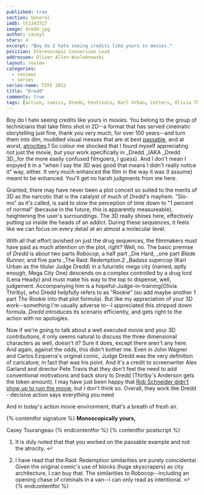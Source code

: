 ```yaml
---
published: true
section: General
imdb: tt1343727
image: dredd.jpg
author: caseyt
stars: 4
excerpt: "Boy do I hate seeing credits like yours in movies."
position: Stereoscopic Conversion Lead
addressee: Oliver Allen-Wielebnowski
layout: review
categories:
  - reviews
  - series
series-name: TIFF 2012
title: "Dredd"
comments: true
tags: [action, comics, Dredd, Festivals, Karl Urban, Letters, Olivia Thirlby]
---
```

Boy do I hate seeing credits like yours in movies. You belong to the group of technicians that take films shot in 2D--a format that has served cinematic storytelling just fine, thank you very much, for over 100 years--and turn them into dim, muddled visual messes that are at best [passable][1], and at worst, [atrocities][2].1 So colour me shocked that I found myself appreciating not just the movie, but your  work specifically in _Dredd _(AKA _Dredd 3D,_for the more easily confused filmgoers, I guess). And I don't mean I enjoyed it in a "when I say the 3D was good that means I didn't really notice it" way, either. It very much enhanced the film in the way it was (I assume) meant to be enhanced. You'll get no harsh judgments from me here.

   [1]: http://www.imdb.com/title/tt0926084/
   [2]: http://www.imdb.com/title/tt0938283/

Granted, there may have never been a plot conceit so suited to the merits of 3D as the narcotic that is the catalyst of much of _Dredd_'s mayhem. "Slo-mo" as it's called, is said to slow the perception of time down to "1 percent of normal" (because in the future, this is apparently measureable), heightening the user's surroundings. The 3D really shines here, effectively putting us inside the heads of an addict. During these sequences, it feels like we can focus on every detail at an almost a molecular level.

With all that effort lavished on just the drug sequences, the filmmakers must have paid as much attention on the plot, right? Well, no. The basic premise of  _Dredd_ is about two parts _Robocop_, a half part _Die Hard, _one part _Blade Runner,_ and five  parts _The Raid: Redemption._2_ _Badass supercop (Karl Urban as the titular Judge Dredd) in a futuristic mega city (named, aptly enough, Mega City One) descends on a complex controlled by a drug lord (Lena Heady) and must make his way to the top to dispense, well, judgement. Accompanying him is a hopeful-Judge-in-training(Olivia Thirlby), who Dredd helpfully refers to as "Rookie" (so add maybe another 1 part _The Rookie_ into that plot formula). But like my appreciation of your 3D work--something I'm usually adverse to--I appreciated this stripped down formula. _Dredd_ introduces its scenario efficiently, and gets right to the action with no apologies.

Now if we're going to talk about a well executed movie and your 3D contributions, it only seems natural to discuss the three dimensional characters as well, doesn't it? Sure it does, except there aren't any here. And again, against the odds, this didn't bother me. Even in John Wagner and Carlos Ezquerra's original comic, Judge Dredd was the very definition of caricature; in fact that was his point. And it's a credit to screenwriter Alex Garland and director Pete Travis that they don't feel the need to add conventional motivations and back story to Dredd (Thirlby's Anderson gets the token amount). I may have just been happy that [Rob Schneider didn't show up to ruin the movie][3], but I don't think so. Overall, they work like Dredd - decisive action says everything you need

   [3]: http://www.youtube.com/watch?v=ucZT8EepU50

And in today's action movie environment, that's a breath of fresh air.

{% contentfor signature %}
**Monoscopically yours,**

Casey Tourangeau
{% endcontentfor %}
{% contentfor postscript %}
  1. It is duly noted that that you worked on the passable example and not the atrocity. ↩
  

  2. I have read that the Raid: Redemption similarities are purely coincidental. Given the original comic's use of blocks (huge skyscrapers) as city architecture, I can buy that. The similarities to Robocop--including an opening chase of criminals in a van--I can only read as intentional.  ↩
{% endcontentfor %}
